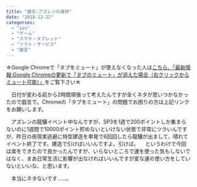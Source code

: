 ```yaml
---
title: "戯言:アズレンの進捗"
date: "2018-12-22"
categories: 
  - "ios"
  - "ゲーム"
  - "スマホ・タブレット"
  - "ソフト・サービス"
  - "戯言"
---
```


☆Google Chromeで「タブをミュート」が使えなくなった人は[こちら、「最新情報:Google Chromeの更新で「タブのミュート」が消えた場合（右クリックからミュート可能）」](https://techblog.show-ya.blue/?p=3196)をご覧下さい☆

　日付が変わる前から2時間頑張って考えたんですが全くネタが思いつかなかったので戯言で。Chromeの「タブをミュート」の問題でお困りの方は上記リンクをお願いします。

　アズレンの龍驤イベント中なんですが、SP3を1週で200ポイントしか集まらないのに1週間で10000ポイント貯めないといけない状態で非常にツラいんですが、昨日の夜現実逃避に特型建造を単発で6回回したら龍驤が出まして、晴れてイベント終了です。建造で引けばいいんですよ、引けば。 　というわけで今回は楽をできたので良かったんですが、いらないところで運を使った気もしないではなく、まあ日常生活に影響が出なければいいんですが変な運の使い方をしていないといいな、と思います。

　本当にネタないです……。
